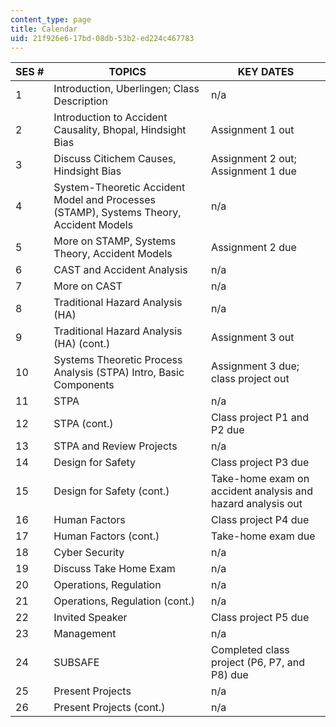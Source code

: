 ```yaml
---
content_type: page
title: Calendar
uid: 21f926e6-17bd-08db-53b2-ed224c467783
---
```


| SES # | TOPICS | KEY DATES |
| --- | --- | --- |
| 1 | Introduction, Uberlingen; Class Description | n/a |
| 2 | Introduction to Accident Causality, Bhopal, Hindsight Bias | Assignment 1 out |
| 3 | Discuss Citichem Causes, Hindsight Bias | Assignment 2 out; Assignment 1 due |
| 4 | System-Theoretic Accident Model and Processes (STAMP), Systems Theory, Accident Models | n/a |
| 5 | More on STAMP, Systems Theory, Accident Models | Assignment 2 due |
| 6 | CAST and Accident Analysis | n/a |
| 7 | More on CAST | n/a |
| 8 | Traditional Hazard Analysis (HA) | n/a |
| 9 | Traditional Hazard Analysis (HA) (cont.) | Assignment 3 out |
| 10 | Systems Theoretic Process Analysis (STPA) Intro, Basic Components | Assignment 3 due; class project out |
| 11 | STPA | n/a |
| 12 | STPA (cont.) | Class project P1 and P2 due |
| 13 | STPA and Review Projects | n/a |
| 14 | Design for Safety | Class project P3 due |
| 15 | Design for Safety (cont.) | Take-home exam on accident analysis and hazard analysis out |
| 16 | Human Factors | Class project P4 due |
| 17 | Human Factors (cont.) | Take-home exam due |
| 18 | Cyber Security | n/a |
| 19 | Discuss Take Home Exam | n/a |
| 20 | Operations, Regulation | n/a |
| 21 | Operations, Regulation (cont.) | n/a |
| 22 | Invited Speaker | Class project P5 due |
| 23 | Management | n/a |
| 24 | SUBSAFE | Completed class project (P6, P7, and P8) due |
| 25 | Present Projects | n/a |
| 26 | Present Projects (cont.) | n/a